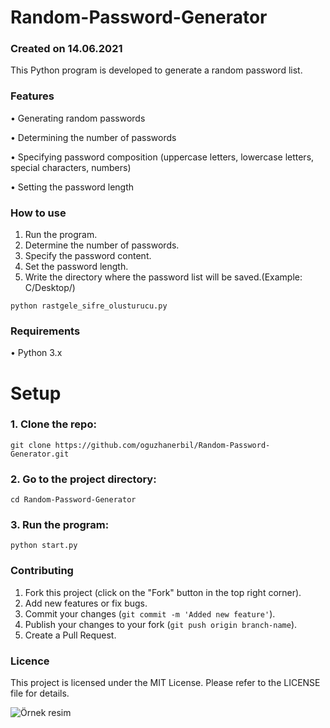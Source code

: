 # Random-Password-Generator
### Created on 14.06.2021
This Python program is developed to generate a random password list.
### Features
• Generating random passwords

• Determining the number of passwords

• Specifying password composition (uppercase letters, lowercase letters, special characters, numbers)

• Setting the password length
### How to use
1. Run the program.
2. Determine the number of passwords.
3. Specify the password content.
4. Set the password length.
5. Write the directory where the password list will be saved.(Example: C/Desktop/)
   
``` python rastgele_sifre_olusturucu.py ```
### Requirements
• Python 3.x
# Setup
### 1. Clone the repo:
```git clone https://github.com/oguzhanerbil/Random-Password-Generator.git```
### 2. Go to the project directory:
```cd Random-Password-Generator```
### 3. Run the program:
```python start.py```
### Contributing
1. Fork this project (click on the "Fork" button in the top right corner).
2. Add new features or fix bugs.
3. Commit your changes (`git commit -m 'Added new feature'`).
4. Publish your changes to your fork (`git push origin branch-name`).
5. Create a Pull Request.
### Licence
This project is licensed under the MIT License. Please refer to the LICENSE file for details.

![Örnek resim](passwordGenerator.png)
